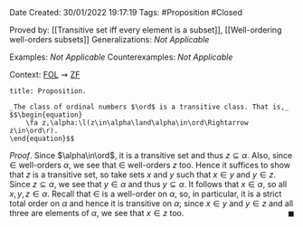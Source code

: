 <br />
<br />

Date Created: 30/01/2022 19:17:19
Tags: #Proposition #Closed 

Proved by: [[Transitive set iff every element is a subset]], [[Well-ordering well-orders subsets]]
Generalizations: _Not Applicable_

Examples: _Not Applicable_
Counterexamples: _Not Applicable_

Context: [$\textrm{FOL}$](obsidian://open?file=First%20Order%20Logic)$\,\,\rightsquigarrow\,\,$[$\textrm{ZF}$](obsidian://open?file=Zermelo-Fraenkel%20Set%20Theory)

``` ad-Proposition
title: Proposition.

_The class of ordinal numbers $\ord$ is a transitive class. That is,_
$$\begin{equation}
    \fa z,\alpha:\l(z\in\alpha\land\alpha\in\ord\Rightarrow z\in\ord\r).
\end{equation}$$

```

_Proof_. Since $\alpha\in\ord$, it is a transitive set and thus $z\subseteq\alpha$. Also, since $\in$ well-orders $\alpha$, we see that $\in$ well-orders $z$ too. Hence it suffices to show that $z$ is a transitive set, so take sets $x$ and $y$ such that $x\in y$ and $y\in z$. Since $z\subseteq\alpha$, we see that $y\in\alpha$ and thus $y\subseteq\alpha$. It follows that $x\in\alpha$, so all $x,y,z\in\alpha$. Recall that $\in$ is a well-order on $\alpha$, so, in particular, it is a strict total order on $\alpha$ and hence it is transitive on $\alpha$; since $x\in y$ and $y\in z$ and all three are elements of $\alpha$, we see that $x\in z$ too.<span style="float:right;">$\blacksquare$</span>
